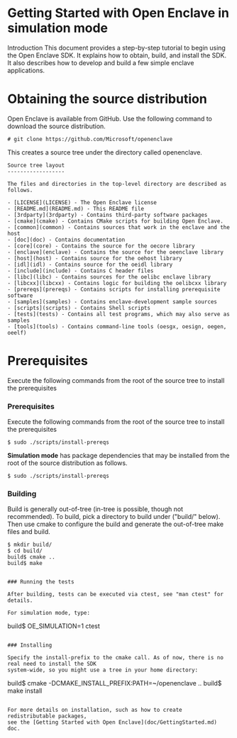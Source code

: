 
Getting Started with Open Enclave in simulation mode 
=====================================================

Introduction
This document provides a step-by-step tutorial to begin using the Open Enclave SDK. It explains how to obtain, build, and install the SDK. It also describes how to develop and build a few simple enclave applications.

Obtaining the source distribution
=================================
Open Enclave is available from GitHub. Use the following command to download the source distribution.

    # git clone https://github.com/Microsoft/openenclave
This creates a source tree under the directory called openenclave.

    Source tree layout
    ------------------

    The files and directories in the top-level directory are described as follows.

    - [LICENSE](LICENSE) - The Open Enclave license
    - [README.md](README.md) - This README file
    - [3rdparty](3rdparty) - Contains third-party software packages
    - [cmake](cmake) - Contains CMake scripts for building Open Enclave.
    - [common](common) - Contains sources that work in the enclave and the host
    - [doc](doc) - Contains documentation
    - [core](core) - Contains the source for the oecore library
    - [enclave](enclave) - Contains the source for the oeenclave library
    - [host](host) - Contains source for the oehost library
    - [idl](idl) - Contains source for the oeidl library
    - [include](include) - Contains C header files
    - [libc](libc) - Contains sources for the oelibc enclave library
    - [libcxx](libcxx) - Contains logic for building the oelibcxx library
    - [prereqs](prereqs) - Contains scripts for installing prerequisite software
    - [samples](samples) - Contains enclave-development sample sources
    - [scripts](scripts) - Contains Shell scripts
    - [tests](tests) - Contains all test programs, which may also serve as samples
    - [tools](tools) - Contains command-line tools (oesgx, oesign, oegen, oeelf)

Prerequisites
=============
Execute the following commands from the root of the source tree to install the prerequisites

### Prerequisites

Execute the following commands from the root of the source tree to install the prerequisites

    $ sudo ./scripts/install-prereqs
    
**Simulation mode** has package dependencies that may be installed from
the root of the source distribution as follows.

```
$ sudo ./scripts/install-prereqs
```

### Building

Build is generally out-of-tree (in-tree is possible, though not recommended).
To build, pick a directory to build under ("build/" below). Then use cmake to configure
the build and generate the out-of-tree make files and build.


```
$ mkdir build/
$ cd build/
build$ cmake ..
build$ make
```

```

### Running the tests

After building, tests can be executed via ctest, see "man ctest" for details.

For simulation mode, type:

```
build$ OE_SIMULATION=1 ctest
```

### Installing

Specify the install-prefix to the cmake call. As of now, there is no real need to install the SDK
system-wide, so you might use a tree in your home directory:

```
build$ cmake -DCMAKE_INSTALL_PREFIX:PATH=~/openenclave ..
build$ make install
```

For more details on installation, such as how to create redistributable packages,
see the [Getting Started with Open Enclave](doc/GettingStarted.md) doc.



